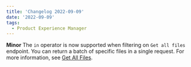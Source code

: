 ```yaml
---
title: 'Changelog 2022-09-09'
date: '2022-09-09'
tags:
  - Product Experience Manager
---
```

**Minor** The `in` operator is now supported when filtering on `Get all files` endpoint. You can return a batch of specific files in a single request. For more information, see [Get All Files](/docs/api/pxm/files/get-all-files).

